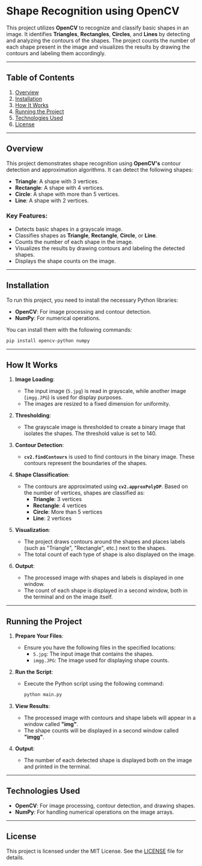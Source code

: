 # Shape Recognition using OpenCV

This project utilizes **OpenCV** to recognize and classify basic shapes in an image. It identifies **Triangles**, **Rectangles**, **Circles**, and **Lines** by detecting and analyzing the contours of the shapes. The project counts the number of each shape present in the image and visualizes the results by drawing the contours and labeling them accordingly.

---

## Table of Contents

1. [Overview](#overview)
2. [Installation](#installation)
3. [How It Works](#how-it-works)
4. [Running the Project](#running-the-project)
5. [Technologies Used](#technologies-used)
6. [License](#license)

---

## Overview

This project demonstrates shape recognition using **OpenCV's** contour detection and approximation algorithms. It can detect the following shapes:

- **Triangle**: A shape with 3 vertices.
- **Rectangle**: A shape with 4 vertices.
- **Circle**: A shape with more than 5 vertices.
- **Line**: A shape with 2 vertices.

### Key Features:

- Detects basic shapes in a grayscale image.
- Classifies shapes as **Triangle**, **Rectangle**, **Circle**, or **Line**.
- Counts the number of each shape in the image.
- Visualizes the results by drawing contours and labeling the detected shapes.
- Displays the shape counts on the image.

---

## Installation

To run this project, you need to install the necessary Python libraries:

- **OpenCV**: For image processing and contour detection.
- **NumPy**: For numerical operations.

You can install them with the following commands:

```bash
pip install opencv-python numpy
```

---

## How It Works

1. **Image Loading**:
   - The input image (`5.jpg`) is read in grayscale, while another image (`imgg.JPG`) is used for display purposes.
   - The images are resized to a fixed dimension for uniformity.

2. **Thresholding**:
   - The grayscale image is thresholded to create a binary image that isolates the shapes. The threshold value is set to 140.

3. **Contour Detection**:
   - **`cv2.findContours`** is used to find contours in the binary image. These contours represent the boundaries of the shapes.

4. **Shape Classification**:
   - The contours are approximated using **`cv2.approxPolyDP`**. Based on the number of vertices, shapes are classified as:
     - **Triangle**: 3 vertices
     - **Rectangle**: 4 vertices
     - **Circle**: More than 5 vertices
     - **Line**: 2 vertices

5. **Visualization**:
   - The project draws contours around the shapes and places labels (such as "Triangle", "Rectangle", etc.) next to the shapes.
   - The total count of each type of shape is also displayed on the image.

6. **Output**:
   - The processed image with shapes and labels is displayed in one window.
   - The count of each shape is displayed in a second window, both in the terminal and on the image itself.

---

## Running the Project

1. **Prepare Your Files**:
   - Ensure you have the following files in the specified locations:
     - `5.jpg`: The input image that contains the shapes.
     - `imgg.JPG`: The image used for displaying shape counts.

2. **Run the Script**:
   - Execute the Python script using the following command:

     ```bash
     python main.py
     ```

3. **View Results**:
   - The processed image with contours and shape labels will appear in a window called **"img"**.
   - The shape counts will be displayed in a second window called **"imgg"**.

4. **Output**:
   - The number of each detected shape is displayed both on the image and printed in the terminal.

---

## Technologies Used

- **OpenCV**: For image processing, contour detection, and drawing shapes.
- **NumPy**: For handling numerical operations on the image arrays.

---

## License

This project is licensed under the MIT License. See the [LICENSE](./LICENSE) file for details.
